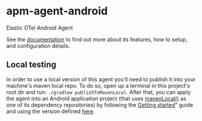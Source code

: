 # apm-agent-android

Elastic OTel Android Agent

See the [documentation](https://www.elastic.co/guide/en/apm/agent/android/current/index.html) to find out more about its features, how to setup, and configuration details.

## Local testing

In order to use a local version of this agent you'll need to publish it into your machine's
maven local repo. To do so, open up a terminal in this project's root dir and
run: `./gradlew publishToMavenLocal`. After that, you can apply the agent into an Android
application project (that uses [mavenLocal()](https://docs.gradle.org/current/kotlin-dsl/gradle/org.gradle.api.artifacts.dsl/-repository-handler/maven-local.html) as one of its dependency repositories) 
by following the [Getting started](https://www.elastic.co/guide/en/apm/agent/android/current/setup.html)" guide and using the version defined [here](gradle.properties).